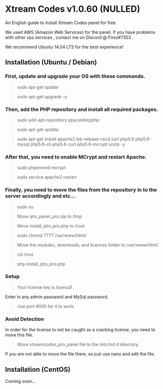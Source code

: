 # Xtream Codes v1.0.60 (NULLED)

An English guide to install Xtream Codes panel for free.

We used AWS (Amazon Web Services) for the panel. 
If you have problems with other vps services , contact me on Discord @ Firez#7353 .

We recommend Ubuntu 14.04 LTS for the best experience!

## Installation (Ubuntu / Debian)

### First, update and upgrade your OS with these commands.

> sudo apt-get update

> sudo apt-get upgrade -y

### Then, add the PHP repository and install all required packages.

> sudo add-apt-repository ppa:ondrej/php

> sudo apt-get update

> sudo apt-get install apache2 lsb-release nscd curl php5.6 php5.6-mysql php5.6-cli php5.6-curl php5.6-mcrypt unzip -y

### After that, you need to enable MCrypt and restart Apache.

> sudo phpenmod mcrypt

> sudo service apache2 restart

### Finally, you need to move the files from the repository in to the server accordingly and etc...

> sudo su

> Move iptv_panel_pro.zip to /tmp

> Move install_iptv_pro.php to /root

> sudo chmod 7777 /var/www/html/

> Move the modules, downloads, and licences folder to /var/www/html/

> cd /root

>php install_iptv_pro.php

### Setup

> Your license key is licenca1 .

Enter in any admin password and MySql password.

> Use port 8000 for it to work.

### Avoid Detection

In order for the license to not be caught as a cracking license, you need to move this file.

> Move xtreamcodes_pro_panel file to the /etc/init.d directory.

If you are not able to move the file there, so just use nano and edit the file.

## Installation (CentOS)

Coming soon...
